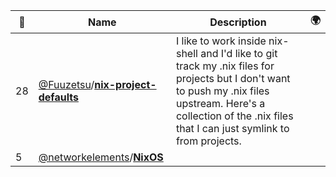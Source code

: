 |:star2: | Name | Description | 🌍|
|---|---|---|---|
|28|[@Fuuzetsu](https://github.com/Fuuzetsu)/[**nix-project-defaults**](https://github.com/Fuuzetsu/nix-project-defaults)|I like to work inside nix-shell and I'd like to git track my .nix files for projects but I don't want to push my .nix files upstream. Here's a collection of the .nix files that I can just symlink to from projects.||
|5|[@networkelements](https://github.com/networkelements)/[**NixOS**](https://github.com/networkelements/NixOS)|||

